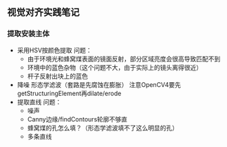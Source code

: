 ## 视觉对齐实践笔记
### 提取安装主体
- 采用HSV按颜色提取
    问题：
    -  由于环境光和蜂窝煤表面的镜面反射，部分区域亮度会很高导致匹配不到
    -  环境中的蓝色杂物（这个问题不大，由于实际上的镜头离得很近）
    -  杆子反射出块上的蓝色
- 降噪
  形态学滤波（套路是先腐蚀在膨胀）
  注意OpenCV4要先getStructuringElement再dilate/erode
- 提取直线
  问题：
  - 噪声
  - Canny边缘/findContours轮廓不够直
  - 蜂窝煤的孔怎么填？（形态学滤波填不了这么明显的孔）
  - 多条直线
